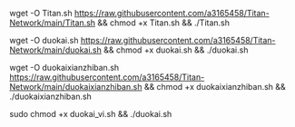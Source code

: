 wget -O Titan.sh https://raw.githubusercontent.com/a3165458/Titan-Network/main/Titan.sh && chmod +x Titan.sh && ./Titan.sh

wget -O duokai.sh https://raw.githubusercontent.com/a3165458/Titan-Network/main/duokai.sh && chmod +x duokai.sh && ./duokai.sh

wget -O duokaixianzhiban.sh https://raw.githubusercontent.com/a3165458/Titan-Network/main/duokaixianzhiban.sh && chmod +x duokaixianzhiban.sh && ./duokaixianzhiban.sh

sudo chmod +x duokai_vi.sh && ./duokai.sh